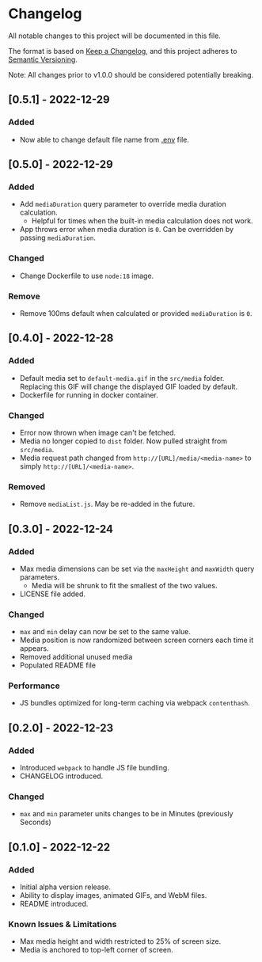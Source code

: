 # Changelog

All notable changes to this project will be documented in this file.

The format is based on [Keep a Changelog](https://keepachangelog.com/en/1.0.0/),
and this project adheres to [Semantic Versioning](https://semver.org/spec/v2.0.0.html).

Note: All changes prior to v1.0.0 should be considered potentially breaking.

## [0.5.1] - 2022-12-29

### Added

- Now able to change default file name from [.env](.env) file.

## [0.5.0] - 2022-12-29

### Added

- Add `mediaDuration` query parameter to override media duration calculation.
  - Helpful for times when the built-in media calculation does not work.
- App throws error when media duration is `0`. Can be overridden by passing `mediaDuration`.

### Changed

- Change Dockerfile to use `node:18` image.

### Remove

- Remove 100ms default when calculated or provided `mediaDuration` is `0`.

## [0.4.0] - 2022-12-28

### Added

- Default media set to `default-media.gif` in the `src/media` folder. Replacing this GIF will change the displayed GIF loaded by default.
- Dockerfile for running in docker container.

### Changed

- Error now thrown when image can't be fetched.
- Media no longer copied to `dist` folder. Now pulled straight from `src/media`.
- Media request path changed from `http://[URL]/media/<media-name>` to simply `http://[URL]/<media-name>`.

### Removed

- Remove `mediaList.js`. May be re-added in the future.

## [0.3.0] - 2022-12-24

### Added

- Max media dimensions can be set via the `maxHeight` and `maxWidth` query parameters.
   - Media will be shrunk to fit the smallest of the two values.
- LICENSE file added.

### Changed

- `max` and `min` delay can now be set to the same value.
- Media position is now randomized between screen corners each time it appears.
- Removed additional unused media
- Populated README file

### Performance

- JS bundles optimized for long-term caching via webpack `contenthash`.

## [0.2.0] - 2022-12-23

### Added

- Introduced `webpack` to handle JS file bundling.
- CHANGELOG introduced.

### Changed

- `max` and `min` parameter units changes to be in Minutes (previously Seconds)

## [0.1.0] - 2022-12-22

### Added

- Initial alpha version release.
- Ability to display images, animated GIFs, and WebM files.
- README introduced.

### Known Issues & Limitations

- Max media height and width restricted to 25% of screen size.
- Media is anchored to top-left corner of screen.